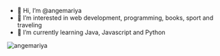 - 👋 Hi, I’m @angemariya
- 👀 I’m interested in web development, programming, books, sport and traveling
- 🌱 I’m currently learning Java, Javascript and Python

<p><img align="center" src="https://github-readme-streak-stats.herokuapp.com/?user=angemariya&" alt="angemariya" /></p>
